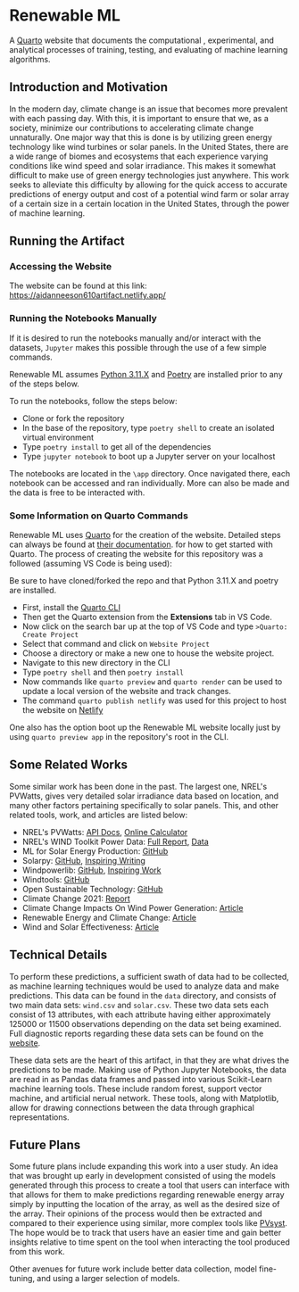 # Renewable ML

A [Quarto](https://quarto.org/) website that documents the computational ,
experimental, and analytical processes of training, testing, and evaluating
of machine learning algorithms.

## Introduction and Motivation

In the modern day, climate change is an issue that becomes more prevalent
with each passing day. With this, it is important to ensure that we, as
a society, minimize our contributions to accelerating climate change
unnaturally. One major way that this is done is by utilizing green
energy technology like wind turbines or solar panels. In the United States,
there are a wide range of biomes and ecosystems that each experience
varying conditions like wind speed and solar irradiance. This makes it
somewhat difficult to make use of green energy technologies just anywhere.
This work seeks to alleviate this difficulty by allowing for the quick access
to accurate predictions of energy output and cost of a potential wind farm or
solar array of a certain size in a certain location in the United States,
through the power of machine learning.

## Running the Artifact

### Accessing the Website

The website can be found at this link: https://aidanneeson610artifact.netlify.app/

### Running the Notebooks Manually

If it is desired to run the notebooks manually and/or interact with the
datasets, `Jupyter` makes this possible through the use of a few simple
commands.

Renewable ML assumes [Python 3.11.X](https://www.python.org/downloads/)
and [Poetry](https://python-poetry.org/docs/) are installed prior to
any of the steps below.

To run the notebooks, follow the steps below:

- Clone or fork the repository
- In the base of the repository, type `poetry shell` to create an isolated
    virtual environment
- Type `poetry install` to get all of the dependencies
- Type `jupyter notebook` to boot up a Jupyter server on your localhost

The notebooks are located in the `\app` directory. Once navigated there,
each notebook can be accessed and ran individually. More can also be made
and the data is free to be interacted with.

### Some Information on Quarto Commands

Renewable ML uses [Quarto](https://quarto.org/) for the creation of the
website. Detailed steps can always be found at [their documentation](https://quarto.org/docs/get-started/).
for how to get started with Quarto. The process of creating
the website for this repository was a followed (assuming VS Code is being used):

Be sure to have cloned/forked the repo and that Python 3.11.X and poetry are installed.

- First, install the [Quarto CLI](https://quarto.org/docs/get-started/)
- Then get the Quarto extension from the **Extensions** tab in VS Code.
- Now click on the search bar up at the top of VS Code and type `>Quarto: Create Project`
- Select that command and click on `Website Project`
- Choose a directory or make a new one to house the website project.
- Navigate to this new directory in the CLI
- Type `poetry shell` and then `poetry install`
- Now commands like `quarto preview` and `quarto render` can be used
    to update a local version of the website and track changes.
- The command `quarto publish netlify` was used for this project to host the website
    on [Netlify](https://www.netlify.com/)

One also has the option boot up the Renewable ML website locally just by using
`quarto preview app` in the repository's root in the CLI.

## Some Related Works

Some similar work has been done in the past. The largest one, NREL's PVWatts,
gives very detailed solar irradiance data based on location, and many other
factors pertaining specifically to solar panels. This, and other related tools,
work, and articles are listed below:

- NREL's PVWatts: [API Docs](https://developer.nrel.gov/docs/solar/pvwatts/v8/),
    [Online Calculator](https://pvwatts.nrel.gov/)
- NREL's WIND Toolkit Power Data: [Full Report](https://www.nrel.gov/docs/fy16osti/66189.pdf),
    [Data](https://data.nrel.gov/submissions/54)
- ML for Solar Energy Production: [GitHub](https://github.com/ColasGael/Machine-Learning-for-Solar-Energy-Prediction)
- Solarpy: [GitHub](https://github.com/aqreed/solarpy), [Inspiring Writing](https://www.eng.uc.edu/~beaucag/Classes/SolarPowerForAfrica/Solar%20Engineering%20of%20Thermal%20Processes,%20Photovoltaics%20and%20Wind.pdf)
- Windpowerlib: [GitHub](https://github.com/wind-python/windpowerlib),
    [Inspiring Work](https://github.com/oemof/feedinlib)
- Windtools: [GitHub](https://github.com/FZJ-IEK3-VSA/windtools)
- Open Sustainable Technology: [GitHub](https://github.com/protontypes/open-sustainable-technology)
- Climate Change 2021: [Report](https://www.ipcc.ch/report/ar6/wg1/downloads/report/IPCC_AR6_WGI_FrontMatter.pdf)
- Climate Change Impacts On Wind Power Generation: [Article](https://www.nature.com/articles/s43017-020-0101-7)
- Renewable Energy and Climate Change: [Article](https://www.sciencedirect.com/science/article/pii/S1364032122000405)
- Wind and Solar Effectiveness: [Article](https://www.sciencedirect.com/science/article/pii/S1342937X23000369)

## Technical Details

To perform these predictions, a sufficient swath of data had to be collected,
as machine learning techniques would be used to analyze data and make
predictions. This data can be found in the `data` directory, and consists
of two main data sets: `wind.csv` and `solar.csv`. These two data sets
each consist of 13 attributes, with each attribute having either approximately
125000 or 11500 observations depending on the data set being examined. Full
diagnostic reports regarding these data sets can be found on the
[website](https://aidanneeson610artifact.netlify.app/data.html).

These data sets are the heart of this artifact, in that they are what drives
the predictions to be made. Making use of Python Jupyter Notebooks, the data
are read in as Pandas data frames and passed into various Scikit-Learn
machine learning tools. These include random forest, support vector machine,
and artificial nerual network. These tools, along with Matplotlib,
allow for drawing connections between the data through graphical
representations.

## Future Plans

Some future plans include expanding this work into a user study.
An idea that was brought up early in development consisted of using the
models generated through this process to create a tool that users can
interface with that allows for them to make predictions regarding
renewable energy array simply by inputting the location of the array,
as well as the desired size of the array. Their opinions of the process
would then be extracted and compared to their experience using similar,
more complex tools like [PVsyst](https://www.pvsyst.com/). The hope would
be to track that users have an easier time and gain better insights
relative to time spent on the tool when interacting the tool produced
from this work.

Other avenues for future work include better data collection, model
fine-tuning, and using a larger selection of models.
